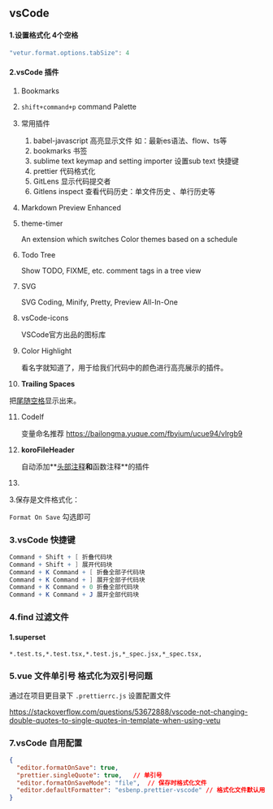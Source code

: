 ## vsCode

#### 1.设置格式化 4个空格

```javascript
"vetur.format.options.tabSize": 4 
```

#### 2.vsCode 插件

1. Bookmarks

2. `shift+command+p`   command Palette

3. 常用插件

   1. babel-javascript 高亮显示文件 如：最新es语法、flow、ts等
   2. bookmarks 书签
   3. sublime text keymap and setting importer 设置sub text 快捷键
   4. prettier 代码格式化
   5. GitLens 显示代码提交者
   6. Gitlens inspect 查看代码历史：单文件历史 、单行历史等

4. Markdown Preview Enhanced

5. theme-timer 

   An extension which switches Color themes based on a schedule

6. Todo Tree

   Show TODO, FIXME, etc. comment tags in a tree view

7. SVG

   SVG Coding, Minify, Pretty, Preview All-In-One

8. vsCode-icons

   VSCode官方出品的图标库

9. Color Highlight

   看名字就知道了，用于给我们代码中的颜色进行高亮展示的插件。

10. **Trailing Spaces**

   把[尾随空格](https://zhida.zhihu.com/search?q=尾随空格&zhida_source=entity&is_preview=1)显示出来。

11. CodeIf

    变量命名推荐  https://bailongma.yuque.com/fbyium/ucue94/vlrgb9

12. **koroFileHeader**

    自动添加**[头部注释](https://zhida.zhihu.com/search?q=头部注释&zhida_source=entity&is_preview=1)**和**函数注释**的插件

13. 

3.保存是文件格式化：

`Format On Save`  勾选即可 

### 3.vsCode 快捷键

```mathematica
Command + Shift + [ 折叠代码块
Command + Shift + ] 展开代码块
Command + K Command + [ 折叠全部子代码块
Command + K Command + ] 展开全部子代码块
Command + K Command + 0 折叠全部代码块
Command + K Command + J 展开全部代码块
```

### 4.find 过滤文件

#### 1.superset

`*.test.ts,*.test.tsx,*.test.js,*_spec.jsx,*_spec.tsx,`

### 5.vue 文件单引号 格式化为双引号问题

通过在项目更目录下 `.prettierrc.js` 设置配置文件

https://stackoverflow.com/questions/53672888/vscode-not-changing-double-quotes-to-single-quotes-in-template-when-using-vetu



### 7.vsCode 自用配置

```json
{
  "editor.formatOnSave": true,
  "prettier.singleQuote": true,   // 单引号
  "editor.formatOnSaveMode": "file",  // 保存时格式化文件
  "editor.defaultFormatter": "esbenp.prettier-vscode" // 格式化文件默认用prettier插件
}

```

